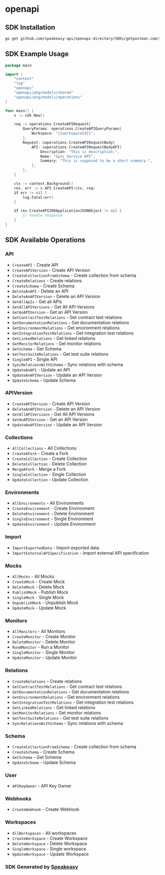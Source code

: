 # openapi

<!-- Start SDK Installation -->
## SDK Installation

```bash
go get github.com/speakeasy-api/openapi-directory/SDKs/getpostman.com/1.20.0/go
```
<!-- End SDK Installation -->

## SDK Example Usage
<!-- Start SDK Example Usage -->
```go
package main

import (
    "context"
    "log"
    "openapi"
    "openapi/pkg/models/shared"
    "openapi/pkg/models/operations"
)

func main() {
    s := sdk.New()

    req := operations.CreateAPIRequest{
        QueryParams: operations.CreateAPIQueryParams{
            Workspace: "{{workspaceId}}",
        },
        Request: &operations.CreateAPIRequestBody{
            API: &operations.CreateAPIRequestBodyAPI{
                Description: "This is description.",
                Name: "Sync Service API",
                Summary: "This is supposed to be a short summary.",
            },
        },
    }

    ctx := context.Background()
    res, err := s.API.CreateAPI(ctx, req)
    if err != nil {
        log.Fatal(err)
    }

    if res.CreateAPI200ApplicationJSONObject != nil {
        // handle response
    }
}
```
<!-- End SDK Example Usage -->

<!-- Start SDK Available Operations -->
## SDK Available Operations


### API

* `CreateAPI` - Create API
* `CreateAPIVersion` - Create API Version
* `CreateCollectionFromSchema` - Create collection from schema
* `CreateRelations` - Create relations
* `CreateSchema` - Create Schema
* `DeleteAnAPI` - Delete an API
* `DeleteAnAPIVersion` - Delete an API Version
* `GetAllApIs` - Get all APIs
* `GetAllAPIVersions` - Get All API Versions
* `GetAnAPIVersion` - Get an API Version
* `GetContractTestRelations` - Get contract test relations
* `GetDocumentationRelations` - Get  documentation relations
* `GetEnvironmentRelations` - Get environment relations
* `GetIntegrationTestRelations` - Get integration test relations
* `GetLinkedRelations` - Get linked relations
* `GetMonitorRelations` - Get monitor relations
* `GetSchema` - Get Schema
* `GetTestSuiteRelations` - Get test suite relations
* `SingleAPI` - Single API
* `SyncRelationsWithSchema` - Sync relations with schema
* `UpdateAnAPI` - Update an API
* `UpdateAnAPIVersion` - Update an API Version
* `UpdateSchema` - Update Schema

### APIVersion

* `CreateAPIVersion` - Create API Version
* `DeleteAnAPIVersion` - Delete an API Version
* `GetAllAPIVersions` - Get All API Versions
* `GetAnAPIVersion` - Get an API Version
* `UpdateAnAPIVersion` - Update an API Version

### Collections

* `AllCollections` - All Collections
* `CreateAFork` - Create a Fork
* `CreateCollection` - Create Collection
* `DeleteCollection` - Delete Collection
* `MergeAFork` - Merge a Fork
* `SingleCollection` - Single Collection 
* `UpdateCollection` - Update Collection

### Environments

* `AllEnvironments` - All Environments
* `CreateEnvironment` - Create Environment
* `DeleteEnvironment` - Delete Environment
* `SingleEnvironment` - Single Environment
* `UpdateEnvironment` - Update Environment

### Import

* `ImportExportedData` - Import exported data
* `ImportExternalAPISpecification` - Import external API specification

### Mocks

* `AllMocks` - All Mocks
* `CreateMock` - Create Mock
* `DeleteMock` - Delete Mock
* `PublishMock` - Publish Mock
* `SingleMock` - Single Mock
* `UnpublishMock` - Unpublish Mock
* `UpdateMock` - Update Mock

### Monitors

* `AllMonitors` - All Monitors
* `CreateMonitor` - Create Monitor
* `DeleteMonitor` - Delete Monitor
* `RunAMonitor` - Run a Monitor
* `SingleMonitor` - Single Monitor
* `UpdateMonitor` - Update Monitor

### Relations

* `CreateRelations` - Create relations
* `GetContractTestRelations` - Get contract test relations
* `GetDocumentationRelations` - Get  documentation relations
* `GetEnvironmentRelations` - Get environment relations
* `GetIntegrationTestRelations` - Get integration test relations
* `GetLinkedRelations` - Get linked relations
* `GetMonitorRelations` - Get monitor relations
* `GetTestSuiteRelations` - Get test suite relations
* `SyncRelationsWithSchema` - Sync relations with schema

### Schema

* `CreateCollectionFromSchema` - Create collection from schema
* `CreateSchema` - Create Schema
* `GetSchema` - Get Schema
* `UpdateSchema` - Update Schema

### User

* `APIKeyOwner` - API Key Owner

### Webhooks

* `CreateWebhook` - Create Webhook

### Workspaces

* `AllWorkspaces` - All workspaces
* `CreateWorkspace` - Create Workspace
* `DeleteWorkspace` - Delete Workspace
* `SingleWorkspace` - Single workspace
* `UpdateWorkspace` - Update Workspace
<!-- End SDK Available Operations -->

### SDK Generated by [Speakeasy](https://docs.speakeasyapi.dev/docs/using-speakeasy/client-sdks)
